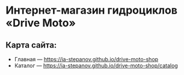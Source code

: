 # Интернет-магазин гидроциклов «Drive Moto»

## Карта сайта:
- Главная — https://ia-stepanov.github.io/drive-moto-shop
- Каталог — https://ia-stepanov.github.io/drive-moto-shop/catalog
<!-- - Карточка товара — https://ia-stepanov.github.io/drive-moto-shop/product-page  -->